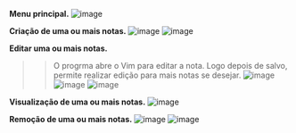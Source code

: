 **Menu principal.**
![image](https://github.com/user-attachments/assets/e94ff50d-ac92-4e1e-9212-17e5d79ee2ca)

**Criação de uma ou mais notas.**
![image](https://github.com/user-attachments/assets/e89cbd30-1f6a-4f28-b456-e0845760cd45)
![image](https://github.com/user-attachments/assets/d326ab1b-b0b1-4210-894d-0afe4daa204a)

**Editar uma ou mais notas.**
  >> O progrma abre o Vim para editar a nota. Logo depois de salvo, permite realizar edição para mais
     notas se desejar.
![image](https://github.com/user-attachments/assets/d31af2ce-0ea1-4ecd-9764-e28573ce104e)
![image](https://github.com/user-attachments/assets/2a51789f-6a9f-4ff7-8e3e-17aab2dbc5f2)
![image](https://github.com/user-attachments/assets/0c6c3162-a6f0-481d-9d7b-18e220bff2fc)

**Visualização de uma ou mais notas.**
![image](https://github.com/user-attachments/assets/3fc7626b-de99-49ae-b619-bfb66d57f915)

**Remoção de uma ou mais notas.**
![image](https://github.com/user-attachments/assets/b66f6d26-9e70-4973-80b1-6b921603aa27)
![image](https://github.com/user-attachments/assets/4e5f57c4-a6a5-4138-a969-d60d581ea058)



